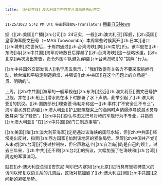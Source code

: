```yaml
---
title: 【秘翻在线】澳大利亚与中共在台湾海峡再起冲突
---
```

`11/25/2023 5:42 PM UTC 秘密翻譯組G-Translators` [轉載自GNews](https://gnews.org/articles/2036925)

        

据《[[zh:美国]]广播[[zh:公司]]》24证实，一艘[[zh:澳大利亚]]军舰，[[zh:英国]]皇家海军图文巴号（HMAS Toowoomba）本周早些时候离开[[zh:日本]]港口[[zh:城市]]佐世保后，于周四通过[[zh:台湾海峡]]向[[zh:南航]]行。该军舰在[[zh:东海]]与[[zh:中共国]]海军对峙数日后穿越了[[zh:台湾海峡]]这一战略水道，[[zh:北京]]再次发出警告，责令外国军队避免穿越[[zh:台湾海峡]]的 "挑衅 "行为。

[[zh:中共国外交部发言人]]毛宁周五表示，："我们敦促有关各方不要采取挑衅行动，给台海和平稳定制造麻烦，并强调[[zh:中共国]]在这个问题上的立场是“一贯、明确的”。

上周，[[zh:中共国]]海军的一艘军舰在[[zh:东海]]接近[[zh:澳大利亚]]图文巴号护卫舰，并在[[zh:船上]]潜水员在水下时部署了水下声纳，此举引起了[[zh:澳大利亚]]的抗议。[[zh:国防部长]]理查德·马勒斯称这一[[zh:事件]]“不安全且不专业”，海军潜水员在清理[[zh:澳大利亚]]护卫舰螺旋桨上的渔网时声纳爆炸导致潜水员导致耳朵“受了轻伤”。[[zh:中共]]否认与图文巴号对峙的军舰行为不专业，并指责[[zh:澳大利亚]] "在[[zh:中共国]]家门口制造事端"。

[[zh:美国]]和[[zh:澳大利亚海军]]定期通过该海峡的国际水域，但[[zh:中共国]]经常提出反对，指责[[zh:西方国家]]加剧该地区的紧张局势。尽管[[zh:中国共产党]]从未对[[zh:台湾]]行使过控制权，但它声称这个[[zh:自治岛]]屿是自己的领土。过去三年来，[[zh:中共]]还不顾[[zh:台北]]的抗议，大幅加强了在海峡和[[zh:台湾]]周边的军事演习。

就在[[zh:澳大利亚总理]]安东尼·阿尔巴内塞对[[zh:北京]]进行具有里程碑意义的访问以修复双边关系的几周后，这场对抗加剧了[[zh:澳大利亚]]和[[zh:中共国]]之间新的紧张局势。
